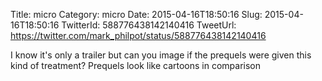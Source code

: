 Title: micro
Category: micro
Date: 2015-04-16T18:50:16
Slug: 2015-04-16T18:50:16
TwitterId: 588776438142140416
TweetUrl: https://twitter.com/mark_philpot/status/588776438142140416

I know it's only a trailer but can you image if the prequels were given this kind of treatment? Prequels look like cartoons in comparison